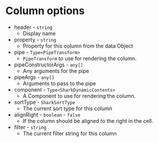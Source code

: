 # Column options

* header - `string`
  * Display name
* property - `string`
  * Property for this column from the data Object
* pipe - `Type<PipeTransform>`
  * `PipeTransform` to use for rendering the column.
* pipeConstructorArgs - `any[]`
  * Any arguments for the pipe
* pipeArgs - `any[]`
  * Arguments to pass to the pipe
* component - `Type<SharkDynamicContents>`
  * A Component to use for rendering the column.
* sortType - `SharkSortType`
  * The current sort type for this column
* alignRight - `boolean` - `false`
  * If the column should be aligned to the right in the cell.
* filter - `string`
  * The current filter string for this column